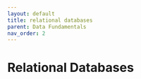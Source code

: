```yaml
---
layout: default
title: relational databases
parent: Data Fundamentals
nav_order: 2
---
```


# Relational Databases

